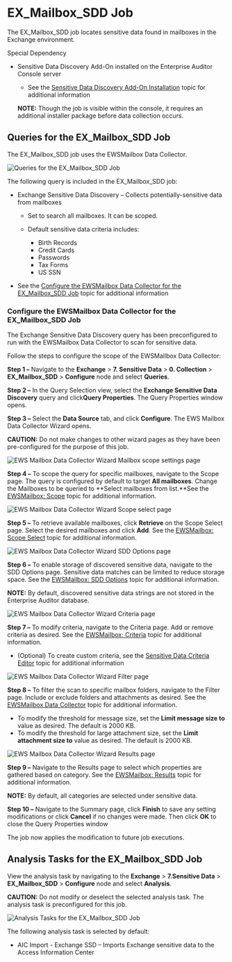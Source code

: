 # EX_Mailbox_SDD Job

The EX_Mailbox_SDD job locates sensitive data found in mailboxes in the Exchange environment.

Special Dependency

- Sensitive Data Discovery Add-On installed on the Enterprise Auditor Console server

    - See the
      [Sensitive Data Discovery Add-On Installation](/docs/accessanalyzer/11.6/accessanalyzer/install/sensitivedatadiscovery/overview.md)
      topic for additional information

    **NOTE:** Though the job is visible within the console, it requires an additional installer
    package before data collection occurs.

## Queries for the EX_Mailbox_SDD Job

The EX_Mailbox_SDD job uses the EWSMailbox Data Collector.

![Queries for the EX_Mailbox_SDD Job](/img/versioned_docs/accessanalyzer_11.6/accessanalyzer/solutions/exchange/sensitivedata/collection/mailboxsddquery.webp)

The following query is included in the EX_Mailbox_SDD job:

- Exchange Sensitive Data Discovery – Collects potentially-sensitive data from mailboxes

    - Set to search all mailboxes. It can be scoped.
    - Default sensitive data criteria includes:

        - Birth Records
        - Credit Cards
        - Passwords
        - Tax Forms
        - US SSN

- See the
  [Configure the EWSMailbox Data Collector for the EX_Mailbox_SDD Job](#configure-the-ewsmailbox-data-collector-for-the-ex_mailbox_sdd-job)
  topic for additional information

### Configure the EWSMailbox Data Collector for the EX_Mailbox_SDD Job

The Exchange Sensitive Data Discovery query has been preconfigured to run with the EWSMailbox Data
Collector to scan for sensitive data.

Follow the steps to configure the scope of the EWSMailbox Data Collector:

**Step 1 –** Navigate to the **Exchange** > **7. Sensitive Data** > **0. Collection** >
**EX_Mailbox_SDD** > **Configure** node and select **Queries**.

**Step 2 –** In the Query Selection view, select the **Exchange Sensitive Data Discovery** query and
click**Query Properties**. The Query Properties window opens.

**Step 3 –** Select the **Data Source** tab, and click **Configure**. The EWS Mailbox Data Collector
Wizard opens.

**CAUTION:** Do not make changes to other wizard pages as they have been pre-configured for the
purpose of this job.

![EWS Mailbox Data Collector Wizard Mailbox scope settings page](/img/versioned_docs/accessanalyzer_11.6/accessanalyzer/solutions/exchange/sensitivedata/collection/mailboxscopesettings.webp)

**Step 4 –** To scope the query for specific mailboxes, navigate to the Scope page. The query is
configured by default to target **All mailboxes**. Change the Mailboxes to be queried to **Select
mailboxes from list.**See the
[EWSMailbox: Scope](/docs/accessanalyzer/11.6/accessanalyzer/admin/datacollector/ewsmailbox/scope.md)
topic for additional information.

![EWS Mailbox Data Collector Wizard Scope select page](/img/versioned_docs/accessanalyzer_11.6/accessanalyzer/solutions/exchange/sensitivedata/collection/mailboxscopeselect.webp)

**Step 5 –** To retrieve available mailboxes, click **Retrieve** on the Scope Select page. Select
the desired mailboxes and click **Add**. See the
[EWSMailbox: Scope Select](/docs/accessanalyzer/11.6/accessanalyzer/admin/datacollector/ewsmailbox/scopeselect.md)
topic for additional information.

![EWS Mailbox Data Collector Wizard SDD Options page](/img/versioned_docs/accessanalyzer_11.6/accessanalyzer/admin/datacollector/ewsmailbox/sddoptions.webp)

**Step 6 –** To enable storage of discovered sensitive data, navigate to the SDD Options page.
Sensitive data matches can be limited to reduce storage space. See the
[EWSMailbox: SDD Options](/docs/accessanalyzer/11.6/accessanalyzer/admin/datacollector/ewsmailbox/sddoptions.md)
topic for additional information.

**NOTE:** By default, discovered sensitive data strings are not stored in the Enterprise Auditor
database.

![EWS Mailbox Data Collector Wizard Criteria page](/img/versioned_docs/accessanalyzer_11.6/accessanalyzer/admin/datacollector/ewsmailbox/criteria.webp)

**Step 7 –** To modify criteria, navigate to the Criteria page. Add or remove criteria as desired.
See the
[EWSMailbox: Criteria](/docs/accessanalyzer/11.6/accessanalyzer/admin/datacollector/ewsmailbox/criteria.md)
topic for additional information.

- (Optional) To create custom criteria, see the
  [Sensitive Data Criteria Editor](/docs/accessanalyzer/11.6/accessanalyzer/sensitivedatadiscovery/criteriaeditor/overview.md)
  topic for additional information

![EWS Mailbox Data Collector Wizard Filter page](/img/versioned_docs/accessanalyzer_11.6/accessanalyzer/solutions/exchange/sensitivedata/collection/mailboxfiltersettings.webp)

**Step 8 –** To filter the scan to specific mailbox folders, navigate to the Filter page. Include or
exclude folders and attachments as desired. See the
[EWSMailbox Data Collector](/docs/accessanalyzer/11.6/accessanalyzer/admin/datacollector/ewsmailbox/overview.md)
topic for additional information.

- To modify the threshold for message size, set the **Limit message size to** value as desired. The
  default is 2000 KB.
- To modify the threshold for large attachment size, set the **Limit attachment size to** value as
  desired. The default is 2000 KB.

![EWS Mailbox Data Collector Wizard Results page](/img/versioned_docs/accessanalyzer_11.6/accessanalyzer/solutions/exchange/sensitivedata/collection/mailboxresults.webp)

**Step 9 –** Navigate to the Results page to select which properties are gathered based on category.
See the
[EWSMailbox: Results](/docs/accessanalyzer/11.6/accessanalyzer/admin/datacollector/ewsmailbox/results.md)
topic for additional information.

**NOTE:** By default, all categories are selected under sensitive data.

**Step 10 –** Navigate to the Summary page, click **Finish** to save any setting modifications or
click **Cancel** if no changes were made. Then click **OK** to close the Query Properties window

The job now applies the modification to future job executions.

## Analysis Tasks for the EX_Mailbox_SDD Job

View the analysis task by navigating to the **Exchange** > **7.Sensitive Data** >
**EX_Mailbox_SDD** > **Configure** node and select **Analysis**.

**CAUTION:** Do not modify or deselect the selected analysis task. The analysis task is
preconfigured for this job.

![Analysis Tasks for the EX_Mailbox_SDD Job](/img/versioned_docs/accessanalyzer_11.6/accessanalyzer/solutions/exchange/sensitivedata/collection/mailboxsddanalysis.webp)

The following analysis task is selected by default:

- AIC Import - Exchange SSD – Imports Exchange sensitive data to the Access Information Center
